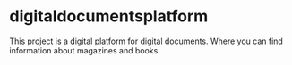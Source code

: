 # digitaldocumentsplatform
This project is a digital platform for digital documents. Where you can find information about magazines and books.
